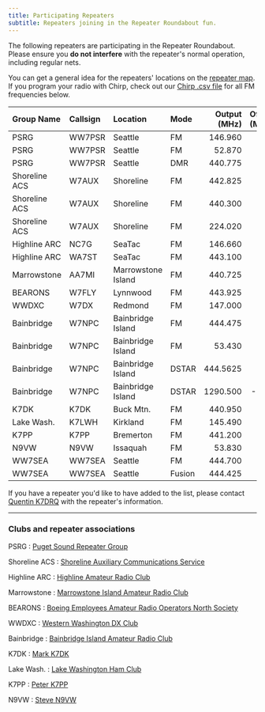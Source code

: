 ```yaml
---
title: Participating Repeaters
subtitle: Repeaters joining in the Repeater Roundabout fun.
---
```


The following repeaters are participating in the Repeater Roundabout. Please ensure you **do not interfere** with the repeater's normal operation, including regular nets.

You can get a general idea for the repeaters' locations on the [repeater map](/map). If you program your radio with Chirp, check out our [Chirp .csv file](https://raw.githubusercontent.com/QCaudron/repeater_roundabout/main/assets/rr_frequencies.csv) for all FM frequencies below.

| Group Name    | Callsign | Location           | Mode   | Output (MHz) | Offset (MHz) | Tone (Hz) |
|:--------------|:---------|:-------------------|:-------|-------------:|-------------:|----------:|
| PSRG          | WW7PSR   | Seattle            | FM     | 146.960      | -0.6         | 103.5     |
| PSRG          | WW7PSR   | Seattle            | FM     | 52.870       | -1.7         | 103.5     |
| PSRG          | WW7PSR   | Seattle            | DMR    | 440.775      | +5.0         | CC 2      |
| Shoreline ACS | W7AUX    | Shoreline          | FM     | 442.825      | +5.0         | 103.5     |
| Shoreline ACS | W7AUX    | Shoreline          | FM     | 440.300      | +5.0         | 103.5     |
| Shoreline ACS | W7AUX    | Shoreline          | FM     | 224.020      | -1.6         | 103.5     |
| Highline ARC  | NC7G     | SeaTac             | FM     | 146.660      | -0.6         | 103.5     |
| Highline ARC  | WA7ST    | SeaTac             | FM     | 443.100      | +5.0         | 103.5     |
| Marrowstone   | AA7MI    | Marrowstone Island | FM     | 440.725      | +5.0         | 114.8     |
| BEARONS       | W7FLY    | Lynnwood           | FM     | 443.925      | +5.0         | 100.0     |
| WWDXC         | W7DX     | Redmond            | FM     | 147.000      | -0.6         | 103.5     |
| Bainbridge    | W7NPC    | Bainbridge Island  | FM     | 444.475      | +5.0         | 103.5     |
| Bainbridge    | W7NPC    | Bainbridge Island  | FM     | 53.430       | -1.7         | 100.0     |
| Bainbridge    | W7NPC    | Bainbridge Island  | DSTAR  | 444.5625     | +5.0         |           |
| Bainbridge    | W7NPC    | Bainbridge Island  | DSTAR  | 1290.500     | -20.0        |           |
| K7DK          | K7DK     | Buck Mtn.          | FM     | 440.950      | +5.0         | 110.9     |
| Lake Wash.    | K7LWH    | Kirkland           | FM     | 145.490      | -0.6         | 103.5     |
| K7PP          | K7PP     | Bremerton          | FM     | 441.200      | +5.0         | 123.0     |
| N9VW          | N9VW     | Issaquah           | FM     | 53.830       | -1.7         | 123.0     |
| WW7SEA        | WW7SEA   | Seattle            | FM     | 444.700      | +5.0         | 103.5     |
| WW7SEA        | WW7SEA   | Seattle            | Fusion | 444.425      | +5.0         | 141.3     |

If you have a repeater you'd like to have added to the list, please contact [Quentin K7DRQ](mailto:k7drq@psrg.org) with the repeater's information.

---

### Clubs and repeater associations

PSRG
: [Puget Sound Repeater Group](https://psrg.org)

Shoreline ACS
: [Shoreline Auxiliary Communications Service](https://sites.google.com/a/w7aux.org/shoreline-acs/)

Highline ARC
: [Highline Amateur Radio Club](https://highlinearc.org)

Marrowstone
: [Marrowstone Island Amateur Radio Club](https://www.qrz.com/db/AA7MI)

BEARONS
: [Boeing Employees Amateur Radio Operators North Society](https://w7flybearons.org/)

WWDXC
: [Western Washington DX Club](https://www.wwdxc.org)

Bainbridge
: [Bainbridge Island Amateur Radio Club](https://www.w7npc.org/)

K7DK
: [Mark K7DK](https://www.qrz.com/db/K7DK)

Lake Wash.
: [Lake Washington Ham Club](http://www.lakewashingtonhamclub.org/)

K7PP
: [Peter K7PP](https://www.qrz.com/db/K7PP)

N9VW
: [Steve N9VW](https://www.qrz.com/db/N9VW)
